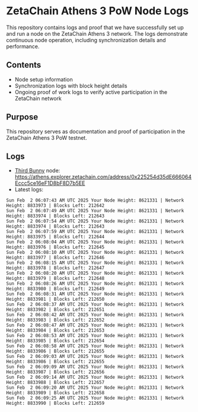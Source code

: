 # ZetaChain Athens 3 PoW Node Logs
This repository contains logs and proof that we have successfully set up and run a node on the ZetaChain Athens 3 network. The logs demonstrate continuous node operation, including synchronization details and performance.

## Contents
- Node setup information
- Synchronization logs with block height details
- Ongoing proof of work logs to verify active participation in the ZetaChain network

## Purpose
This repository serves as documentation and proof of participation in the ZetaChain Athens 3 PoW testnet.

## Logs

- [Third Bunny](https://thirdbunny.xyz/) node: https://athens.explorer.zetachain.com/address/0x225254d35dE666064Eccc5ce16eF1D8bF8D7b5EE
- Latest logs:
```
Sun Feb  2 06:07:43 AM UTC 2025 Your Node Height: 8621331 | Network Height: 8833973 | Blocks Left: 212642
Sun Feb  2 06:07:49 AM UTC 2025 Your Node Height: 8621331 | Network Height: 8833974 | Blocks Left: 212643
Sun Feb  2 06:07:54 AM UTC 2025 Your Node Height: 8621331 | Network Height: 8833974 | Blocks Left: 212643
Sun Feb  2 06:07:59 AM UTC 2025 Your Node Height: 8621331 | Network Height: 8833975 | Blocks Left: 212644
Sun Feb  2 06:08:04 AM UTC 2025 Your Node Height: 8621331 | Network Height: 8833976 | Blocks Left: 212645
Sun Feb  2 06:08:10 AM UTC 2025 Your Node Height: 8621331 | Network Height: 8833977 | Blocks Left: 212646
Sun Feb  2 06:08:15 AM UTC 2025 Your Node Height: 8621331 | Network Height: 8833978 | Blocks Left: 212647
Sun Feb  2 06:08:20 AM UTC 2025 Your Node Height: 8621331 | Network Height: 8833979 | Blocks Left: 212648
Sun Feb  2 06:08:26 AM UTC 2025 Your Node Height: 8621331 | Network Height: 8833980 | Blocks Left: 212649
Sun Feb  2 06:08:31 AM UTC 2025 Your Node Height: 8621331 | Network Height: 8833981 | Blocks Left: 212650
Sun Feb  2 06:08:37 AM UTC 2025 Your Node Height: 8621331 | Network Height: 8833982 | Blocks Left: 212651
Sun Feb  2 06:08:42 AM UTC 2025 Your Node Height: 8621331 | Network Height: 8833983 | Blocks Left: 212652
Sun Feb  2 06:08:47 AM UTC 2025 Your Node Height: 8621331 | Network Height: 8833984 | Blocks Left: 212653
Sun Feb  2 06:08:53 AM UTC 2025 Your Node Height: 8621331 | Network Height: 8833985 | Blocks Left: 212654
Sun Feb  2 06:08:58 AM UTC 2025 Your Node Height: 8621331 | Network Height: 8833986 | Blocks Left: 212655
Sun Feb  2 06:09:03 AM UTC 2025 Your Node Height: 8621331 | Network Height: 8833986 | Blocks Left: 212655
Sun Feb  2 06:09:09 AM UTC 2025 Your Node Height: 8621331 | Network Height: 8833987 | Blocks Left: 212656
Sun Feb  2 06:09:14 AM UTC 2025 Your Node Height: 8621331 | Network Height: 8833988 | Blocks Left: 212657
Sun Feb  2 06:09:20 AM UTC 2025 Your Node Height: 8621331 | Network Height: 8833989 | Blocks Left: 212658
Sun Feb  2 06:09:25 AM UTC 2025 Your Node Height: 8621331 | Network Height: 8833990 | Blocks Left: 212659
```
